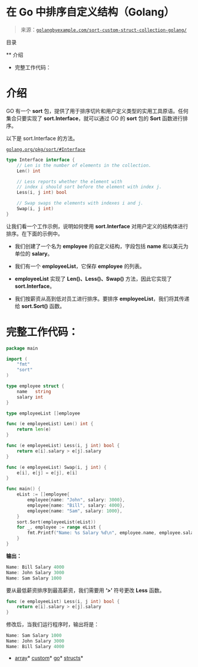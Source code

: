 <!--yml

category: 未分类

date: 2024-10-13 06:06:10

-->

# 在 Go 中排序自定义结构（Golang）

> 来源：[`golangbyexample.com/sort-custom-struct-collection-golang/`](https://golangbyexample.com/sort-custom-struct-collection-golang/)

目录

**   介绍

+   完整工作代码：

# **介绍**

GO 有一个 **sort** 包，提供了用于排序切片和用户定义类型的实用工具原语。任何集合只要实现了 **sort.Interface**，就可以通过 GO 的 **sort** 包的 **Sort** 函数进行排序。

以下是 sort.Interface 的方法。

[`golang.org/pkg/sort/#Interface`](https://golang.org/pkg/sort/#Interface)

```go
type Interface interface {
    // Len is the number of elements in the collection.
    Len() int

    // Less reports whether the element with
    // index i should sort before the element with index j.
    Less(i, j int) bool

    // Swap swaps the elements with indexes i and j.
    Swap(i, j int)
}
```

让我们看一个工作示例，说明如何使用 **sort.Interface** 对用户定义的结构体进行排序。在下面的示例中。

+   我们创建了一个名为 **employee** 的自定义结构，字段包括 **name** 和以美元为单位的 **salary**。

+   我们有一个 **employeeList**，它保存 **employee** 的列表。

+   **employeeList** 实现了 **Len()、Less()、Swap()** 方法，因此它实现了 **sort.Interface**。

+   我们按薪资从高到低对员工进行排序。要排序 **employeeList**，我们将其传递给 **sort.Sort()** 函数。

# **完整工作代码：**

```go
package main

import (
    "fmt"
    "sort"
)

type employee struct {
    name   string
    salary int
}

type employeeList []employee

func (e employeeList) Len() int {
    return len(e)
}

func (e employeeList) Less(i, j int) bool {
    return e[i].salary > e[j].salary
}

func (e employeeList) Swap(i, j int) {
    e[i], e[j] = e[j], e[i]
}

func main() {
    eList := []employee{
        employee{name: "John", salary: 3000},
        employee{name: "Bill", salary: 4000},
        employee{name: "Sam", salary: 1000},
    }
    sort.Sort(employeeList(eList))
    for _, employee := range eList {
        fmt.Printf("Name: %s Salary %d\n", employee.name, employee.salary)
    }
}
```

**输出：**

```go
Name: Bill Salary 4000
Name: John Salary 3000
Name: Sam Salary 1000
```

要从最低薪资排序到最高薪资，我们需要用 **‘>’** 符号更改 **Less** 函数。

```go
func (e employeeList) Less(i, j int) bool {
    return e[i].salary > e[j].salary
}
```

修改后，当我们运行程序时，输出将是：

```go
Name: Sam Salary 1000
Name: John Salary 3000
Name: Bill Salary 4000
```

+   [array](https://golangbyexample.com/tag/array/)*   [custom](https://golangbyexample.com/tag/custom/)*   [go](https://golangbyexample.com/tag/go/)*   [structs](https://golangbyexample.com/tag/structs/)*
